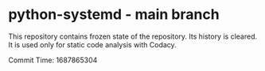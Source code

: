 # python-systemd - main branch

This repository contains frozen state of the repository.
Its history is cleared. It is used only for static code
analysis with Codacy.

Commit Time: 1687865304